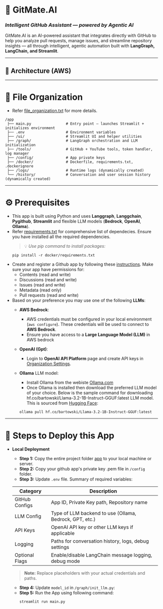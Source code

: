 # 🤖 GitMate.AI  
### *Intelligent GitHub Assistant — powered by Agentic AI*

GitMate.AI is an AI-powered assistant that integrates directly with GitHub to help you analyze pull requests, manage issues, and streamline repository insights — all through intelligent, agentic automation built with **LangGraph, LangChain, and Streamlit**.

---
## 🧩 Architecture (AWS)
---

 # 📁 File Organization
- Refer [file_organization.txt](./file_organization.txt) for more details.
```
/app
 ├── main.py                # Entry point – launches Streamlit + initializes environment
 ├── .env                   # Environment variables
 ├── /ui/                   # Streamlit UI and helper utilities
 ├── /graph/                # LangGraph orchestration and LLM initialization
 ├── /tools/                # GitHub + YouTube tools, token handler, log manager
 ├── /config/               # App private keys
 ├── /docker/               # Dockerfile, requirements.txt, .dockerignore
 ├── /logs/                 # Runtime logs (dynamically created)
 └── /history/              # Conversation and user session history (dynamically created)

```

---


# ⚙️ Prerequisites
- This app is built using Python and uses **Langgraph**, **Langgchain**, **Pygithub**, **Streamlit** and flexible LLM models (**Bedrock**, **OpenAI**, **Ollama**). 
- Refer [requirements.txt](./Docker/requirements.txt) for comprehensive list of dependecies. Ensure you have installed all the required dependencies.
  > 💡 *Use pip command to install packages:*
  ```
  pip install -r docker/requirements.txt
  ```
- Create and register a Github app by following these [instructions](https://docs.github.com/en/apps/creating-github-apps/registering-a-github-app/registering-a-github-app). Make sure your app have permissions for:
  - Contents (read and write)
  - Discussions (read and write)
  - Issues (read and write)
  - Metadata (read only)
  - Pull requests (read and write)
- Based on your preference you may use one of the following **LLMs**:
  - **AWS Bedrock**:
    - AWS credentials must be configured in your local environment (`aws configure`). These credentials will be used to connect to **AWS Bedrock**.
    - Ensure you have access to a **Large Language Model (LLM)** in AWS bedrock
  - **OpenAI (Gpt)**:
    - Login to **OpenAI API Platform** page and create API keys in [Organization Settings](https://platform.openai.com/settings/organization/api-keys).    
  - **Ollama** LLM model:    
    - Install Ollama from the webiste [Ollama.com](https://ollama.com/)
    - Once Ollama is installed then download the preferred LLM model of your choice. Below is the sample command for downloading hf.co/bartowski/Llama-3.2-1B-Instruct-GGUF:latest LLM model. This is sourced from [Hugging Face](https://huggingface.co/):
      
    ```
    ollama pull hf.co/bartowski/Llama-3.2-1B-Instruct-GGUF:latest    
    ```
 
---

# 🐳 Steps to Deploy this App
- **Local Deployment**
  - **Step 1:** Copy the entire project folder [app](./app) to your local machine or server.
  - **Step 2:** Copy your github app's private key .pem file in `/config` folder.
  - **Step 3:** Update `.env` file. Summary of required variables:
    
   | Category       | Description                                                                 |
   |----------------|-----------------------------------------------------------------------------|
   | GitHub Configs | App ID, Private Key path, Repository name                                   |
   | LLM Config     | Type of LLM backend to use (Ollama, Bedrock, GPT, etc.)                     |
   | API Keys       | OpenAI API key or other LLM keys if applicable                              |
   | Logging        | Paths for conversation history, logs, debug settings                        |
   | Optional Flags | Enable/disable LangChain message logging, debug mode                        |

   > **Note:** Replace placeholders with your actual credentials and paths.
  - **Step 4:** Update `model_id` in `/graph/init_llm.py`:
  - **Step 5:** Run the App using following command:
    ```
    streamlit run main.py
    ```

